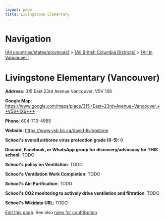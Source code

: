```yaml
---
layout: page
title: Livingstone Elementary
---
```

# Navigation

[[All countries/states/provinces]](../../..) > [[All British Columbia Districts]](../..) > [[All In Vancouver]](..)

# Livingstone Elementary (Vancouver)

**Address**: 315 East 23rd Avenue Vancouver,  V5V 1X6

**Google Map**: <https://www.google.com/maps/place/315+East+23rd+Avenue+Vancouver,++V5V+1X6+++>

**Phone**: 604-713-4985

**Website**: <https://www.vsb.bc.ca/david-livingstone>

**School's overall airborne virus protection grade (0-5)**: 0

**Discord, Facebook, or WhatsApp group for discovery/advocacy for THIS school**: TODO

**School's policy on Ventilation**: TODO

**School's Ventilation Work Completion**: TODO

**School's Air-Purification**: TODO

**School's CO2 monitoring to actively drive ventilation and filtration**: TODO

**School's Wikidata URL**: TODO


[Edit this page](https://github.com/ventilate-schools/BC/edit/main/././Vancouver/Livingstone_Elementary.md). See also [rules for contribution](../../../contribution-rules/)